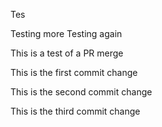 Tes

Testing more
Testing again


This is a test of a PR merge


This is the first commit change

This is the second commit change


This is the third commit change

